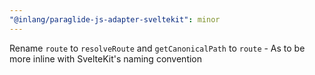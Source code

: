 ```yaml
---
"@inlang/paraglide-js-adapter-sveltekit": minor
---
```


Rename `route` to `resolveRoute` and `getCanonicalPath` to `route` - As to be more inline with SvelteKit's naming convention
